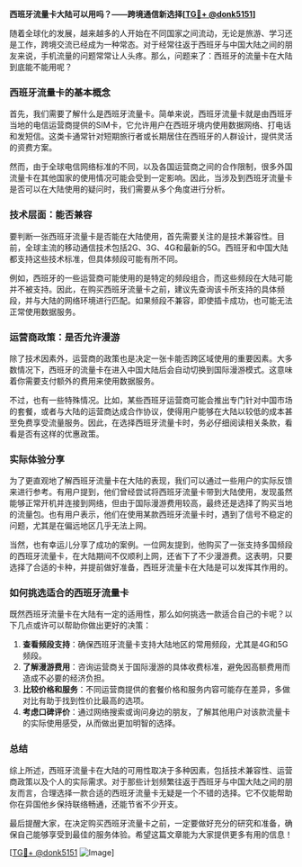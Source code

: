 **西班牙流量卡大陆可以用吗？——跨境通信新选择[[TG💪+ @donk5151](https://t.me/s/donk5151)]**

随着全球化的发展，越来越多的人开始在不同国家之间流动，无论是旅游、学习还是工作，跨境交流已经成为一种常态。对于经常往返于西班牙与中国大陆之间的朋友来说，手机流量的问题常常让人头疼。那么，问题来了：西班牙的流量卡在大陆到底能不能用呢？

### 西班牙流量卡的基本概念

首先，我们需要了解什么是西班牙流量卡。简单来说，西班牙流量卡就是由西班牙当地的电信运营商提供的SIM卡，它允许用户在西班牙境内使用数据网络、打电话和发短信。这类卡通常针对短期旅行者或长期居住在西班牙的人群设计，提供灵活的资费方案。

然而，由于全球电信网络标准的不同，以及各国运营商之间的合作限制，很多外国流量卡在其他国家的使用情况可能会受到一定影响。因此，当涉及到西班牙流量卡是否可以在大陆使用的疑问时，我们需要从多个角度进行分析。

### 技术层面：能否兼容

要判断一张西班牙流量卡是否能在大陆使用，首先需要关注的是技术兼容性。目前，全球主流的移动通信技术包括2G、3G、4G和最新的5G。西班牙和中国大陆都支持这些技术标准，但具体频段可能有所不同。

例如，西班牙的一些运营商可能使用的是特定的频段组合，而这些频段在大陆可能并不被支持。因此，在购买西班牙流量卡之前，建议先查询该卡所支持的具体频段，并与大陆的网络环境进行匹配。如果频段不兼容，即使插卡成功，也可能无法正常使用数据服务。

### 运营商政策：是否允许漫游

除了技术因素外，运营商的政策也是决定一张卡能否跨区域使用的重要因素。大多数情况下，西班牙的流量卡在进入中国大陆后会自动切换到国际漫游模式。这意味着你需要支付额外的费用来使用数据服务。

不过，也有一些特殊情况。比如，某些西班牙运营商可能会推出专门针对中国市场的套餐，或者与大陆的运营商达成合作协议，使得用户能够在大陆以较低的成本甚至免费享受流量服务。因此，在选择西班牙流量卡时，务必仔细阅读相关条款，看看是否有这样的优惠政策。

### 实际体验分享

为了更直观地了解西班牙流量卡在大陆的表现，我们可以通过一些用户的实际反馈来进行参考。有用户提到，他们曾经尝试将西班牙流量卡带到大陆使用，发现虽然能够正常开机并连接到网络，但由于国际漫游费用较高，最终还是选择了购买当地的流量包。也有用户表示，他们在使用某款西班牙流量卡时，遇到了信号不稳定的问题，尤其是在偏远地区几乎无法上网。

当然，也有幸运儿分享了成功的案例。一位网友提到，他购买了一张支持多国频段的西班牙流量卡，在大陆期间不仅顺利上网，还省下了不少漫游费。这表明，只要选择了合适的卡种，并提前做好准备，西班牙流量卡在大陆是可以发挥其作用的。

### 如何挑选适合的西班牙流量卡

既然西班牙流量卡在大陆有一定的适用性，那么如何挑选一款适合自己的卡呢？以下几点或许可以帮助你做出更好的决策：

1. **查看频段支持**：确保西班牙流量卡支持大陆地区的常用频段，尤其是4G和5G频段。
2. **了解漫游费用**：咨询运营商关于国际漫游的具体收费标准，避免因高额费用而造成不必要的经济负担。
3. **比较价格和服务**：不同运营商提供的套餐价格和服务内容可能存在差异，多做对比有助于找到性价比最高的选项。
4. **考虑口碑评价**：通过网络搜索或询问身边的朋友，了解其他用户对该款流量卡的实际使用感受，从而做出更加明智的选择。

### 总结

综上所述，西班牙流量卡在大陆的可用性取决于多种因素，包括技术兼容性、运营商政策以及个人的实际需求。对于那些计划频繁往返于西班牙与中国大陆之间的朋友而言，合理选择一款合适的西班牙流量卡无疑是一个不错的选择。它不仅能帮助你在异国他乡保持联络畅通，还能节省不少开支。

最后提醒大家，在决定购买西班牙流量卡之前，一定要做好充分的研究和准备，确保自己能够享受到最佳的服务体验。希望这篇文章能为大家提供更多有用的信息！

[[TG💪+ @donk5151](https://t.me/s/donk5151) ![Image](https://i.postimg.cc/rwNCRYN7/Snipaste-2025-04-30-17-27-05.png)]